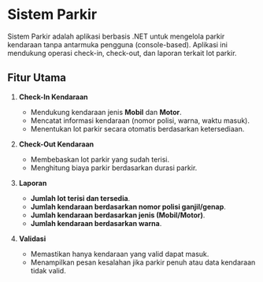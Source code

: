 # Sistem Parkir

Sistem Parkir adalah aplikasi berbasis .NET untuk mengelola parkir kendaraan tanpa antarmuka pengguna (console-based). Aplikasi ini mendukung operasi check-in, check-out, dan laporan terkait lot parkir.

## Fitur Utama

1. **Check-In Kendaraan**
    - Mendukung kendaraan jenis **Mobil** dan **Motor**.
    - Mencatat informasi kendaraan (nomor polisi, warna, waktu masuk).
    - Menentukan lot parkir secara otomatis berdasarkan ketersediaan.

2. **Check-Out Kendaraan**
    - Membebaskan lot parkir yang sudah terisi.
    - Menghitung biaya parkir berdasarkan durasi parkir.

3. **Laporan**
    - **Jumlah lot terisi dan tersedia**.
    - **Jumlah kendaraan berdasarkan nomor polisi ganjil/genap**.
    - **Jumlah kendaraan berdasarkan jenis (Mobil/Motor)**.
    - **Jumlah kendaraan berdasarkan warna**.

4. **Validasi**
    - Memastikan hanya kendaraan yang valid dapat masuk.
    - Menampilkan pesan kesalahan jika parkir penuh atau data kendaraan tidak valid.